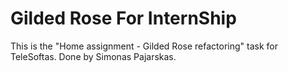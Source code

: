 # Gilded Rose For InternShip
This is the "Home assignment - Gilded Rose refactoring" task for TeleSoftas. Done by Simonas Pajarskas.
